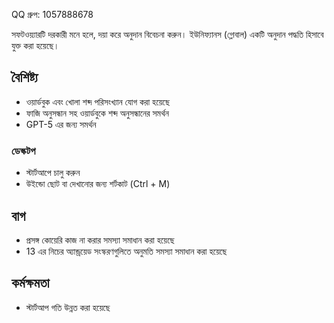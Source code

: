 QQ গ্রুপ: 1057888678

সফটওয়্যারটি দরকারী মনে হলে, দয়া করে অনুদান বিবেচনা করুন। ইউনিফ্যানস (গ্লোবাল) একটি অনুদান পদ্ধতি হিসাবে যুক্ত করা হয়েছে।

## বৈশিষ্ট্য

*   ওয়ার্ডবুক এবং খোলা শব্দ পরিসংখ্যান যোগ করা হয়েছে
*   ফাজি অনুসন্ধান সহ ওয়ার্ডবুকে শব্দ অনুসন্ধানের সমর্থন
*   GPT-5 এর জন্য সমর্থন

### ডেস্কটপ

*   স্টার্টআপে চালু করুন
*   উইন্ডো ছোট বা দেখানোর জন্য শর্টকাট (Ctrl + M)

## বাগ

*   প্রসঙ্গ কোয়েরি কাজ না করার সমস্যা সমাধান করা হয়েছে
*   13 এর নিচের অ্যান্ড্রয়েড সংস্করণগুলিতে অনুমতি সমস্যা সমাধান করা হয়েছে

## কর্মক্ষমতা

*   স্টার্টআপ গতি উন্নত করা হয়েছে